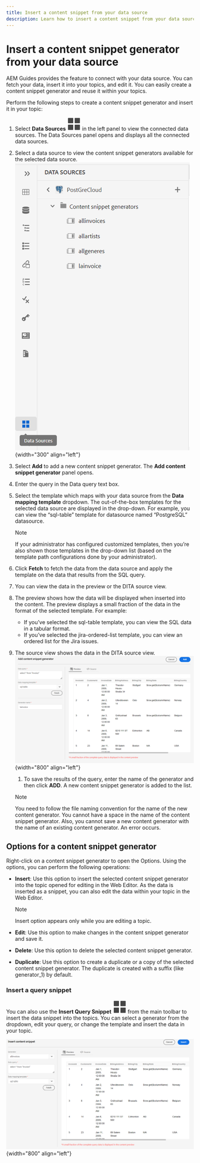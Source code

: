 ```yaml
---
title: Insert a content snippet from your data source
description: Learn how to insert a content snippet from your data source
---
```


# Insert a content snippet generator from your data source

AEM Guides provides the feature to connect with your data source. You can fetch your data, insert it into your topics, and edit it. You can easily create a content snippet generator and reuse it within your topics. 

Perform the following steps to create a content snippet generator and insert it in your topic:

1. Select **Data Sources** ![](images/data-source-icon.svg)   in the left panel to view the connected data sources. The Data Sources panel opens and displays all the connected data sources. 
 
1. Select a data source to view the content snippet generators available for the selected data source.
![](images/code-snippet-generator.png){width="300" align="left"}
1. Select **Add** to add a new content snippet generator. The **Add content snippet generator** panel opens.

1. Enter the query in the Data query text box.
1. Select the template which maps with your data source from the **Data mapping template** dropdown.
The out-of-the-box templates for the selected data source are displayed in the drop-down. For example, you can view the “sql-table” template for datasource named “PostgreSQL” datasource.

    > [!NOTE] 
    >  
    > If your administrator has configured customized templates, then you’re also shown those templates in the drop-down list (based on the template path configurations done by your administrator). 
1. Click **Fetch** to fetch the data from the data source and apply the template on the data that results from the SQL query. 
1. You can view the data in the preview or the DITA source view. 
1. The preview shows how the data will be displayed when inserted into the content. The preview displays a small fraction of the data in the format of the selected template. 
For example:
    *	If you’ve selected the sql-table template, you can view the SQL data in a tabular format. 
    *	If you’ve selected the jira-ordered-list template, you can view an ordered list for the Jira issues.
 1.	The source view shows the data in the DITA source view. 
 ![](images/add-content-snippet-generator.png){width="800" align="left"}
    1. To save the results of the query, enter the name of the generator and then click **ADD**.   A new content snippet generator is added to the list.
    >[!NOTE] 
    >
    >You need to follow the file naming convention for the name of the new content generator. You cannot have a space in the name of the content snippet generator. Also, you cannot save a new content generator with the name of an existing content generator. An error occurs.  

## Options for a content snippet generator

Right-click on a content snippet generator to open the Options. Using the options, you can perform the following operations:
* **Insert**: Use this option to insert the selected content snippet generator into the topic opened for editing in the Web Editor. As the data is inserted as a snippet, you can also edit the data within your topic in the Web Editor.

    > [!Note]
    > 
    > Insert option appears only while you are editing a topic.

* **Edit**: Use this option to make changes in the content snippet generator and save it.
* **Delete**: Use this option to delete the selected content snippet generator.
* **Duplicate**: Use this option to create a duplicate or a copy of the selected content snippet generator. The duplicate is created with a suffix (like generator_1) by default. 

### Insert a query snippet

You can also use the **Insert Query Snippet** ![](images/data-source-icon.svg)   from the main toolbar to insert the data snippet into the topics.  You can select a generator from the dropdown, edit your query, or change the template and insert the data in your topic.

![](images/insert-content-snippet.png){width="800" align="left"}
 



